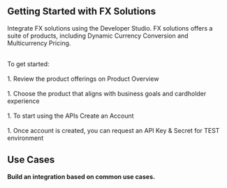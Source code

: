 ## Getting Started with FX Solutions
Integrate FX solutions using the Developer Studio. FX solutions offers a suite of products, including  Dynamic Currency Conversion and Multicurrency Pricing.

<br> To get started: </br>
<br>1. Review the product offerings on Product Overview</br>
<br>1. Choose the product that aligns with business goals and cardholder experience </br>
<br>1. To start using the APIs Create an Account </br>
<br>1. Once account is created, you can request an API Key & Secret for TEST environment </br>


## Use Cases
<b>Build an integration based on common use cases.</b>


<!-- type: row -->

<!-- type: card
    title: Dynamic Currency Conversion
    Description: Dynamic Currency Conversion (DCC) is a Card Present (CP) and Card Not Present (CNP) offering that allows merchants to offer international credit cardholders the choice to pay in either their own currency or the merchant’s base currency.

    link: ?path=docs/dynamic-currency-conversion.md
-->

<!-- type: card
    title: Multicurrency Pricing
    Description: Multicurrency Pricing (MCP) is a Card Not Present offering that allows merchants to offer pricing in multiple currencies.

    link: ?path=docs/multicurrency-pricing.md
-->

<!-- type: row-end -->
